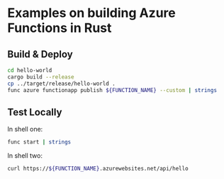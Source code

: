 # Examples on building Azure Functions in Rust

## Build & Deploy
```bash
cd hello-world
cargo build --release
cp ../target/release/hello-world .
func azure functionapp publish ${FUNCTION_NAME} --custom | strings
```

## Test Locally
In shell one:
```bash
func start | strings
```

In shell two:
```bash
curl https://${FUNCTION_NAME}.azurewebsites.net/api/hello
```
